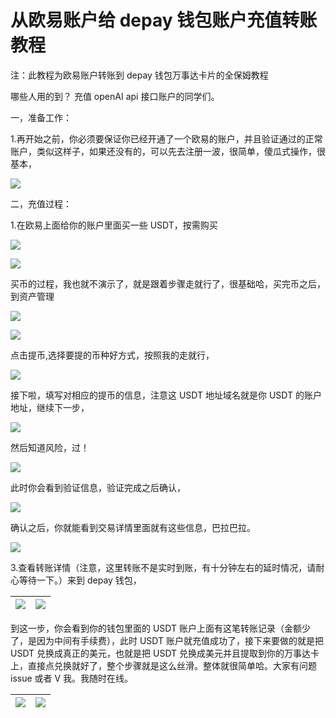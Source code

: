 # **从欧易账户给 depay 钱包账户充值转账教程**

注：此教程为欧易账户转账到 depay 钱包万事达卡片的全保姆教程

哪些人用的到？
充值 openAI api 接口账户的同学们。

一，准备工作：

1.再开始之前，你必须要保证你已经开通了一个欧易的账户，并且验证通过的正常账户，类似这样子，如果还没有的，可以先去注册一波，很简单，傻瓜式操作，很基本，

![](./img/1.png)

二，充值过程：

1.在欧易上面给你的账户里面买一些 USDT，按需购买

![](./img/2.png)

![](./img/3.png)

买币的过程，我也就不演示了，就是跟着步骤走就行了，很基础哈，买完币之后，到资产管理

![](./img/4.png)

![](./img/5.png)

点击提币,选择要提的币种好方式，按照我的走就行，

![](./img/6.png)

接下啦，填写对相应的提币的信息，注意这 USDT 地址域名就是你 USDT 的账户地址，继续下一步，

![](./img/7.png)

然后知道风险，过！

![](./img/8.png)

此时你会看到验证信息，验证完成之后确认，

![](./img/9.png)

确认之后，你就能看到交易详情里面就有这些信息，巴拉巴拉。

![](./img/10.png)

3.查看转账详情（注意，这里转账不是实时到账，有十分钟左右的延时情况，请耐心等待一下。）来到 depay 钱包，

| ![](./img/11.jfif) | ![](./img/12.jfif) |
| ------------------ | ------------------ |

到这一步，你会看到你的钱包里面的 USDT 账户上面有这笔转账记录（金额少了，是因为中间有手续费），此时 USDT 账户就充值成功了，接下来要做的就是把 USDT 兑换成真正的美元，也就是把 USDT 兑换成美元并且提取到你的万事达卡上，直接点兑换就好了，整个步骤就是这么丝滑。整体就很简单哈。大家有问题 issue 或者 V 我。我随时在线。

| ![](./img/13.jfif) | ![](./img/14.jfif) |
| ------------------ | ------------------ |
